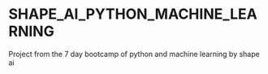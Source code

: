 # SHAPE_AI_PYTHON_MACHINE_LEARNING
Project from the 7 day bootcamp of python and machine learning by shape ai
